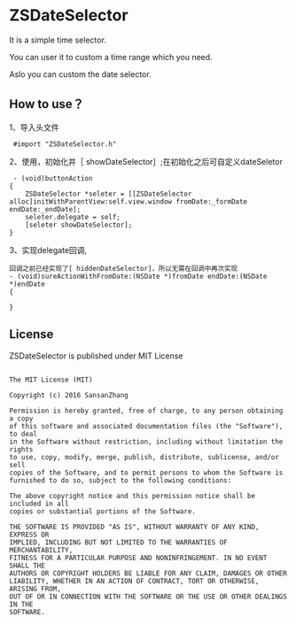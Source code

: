 # ZSDateSelector
It is a simple time selector.

You can user it to custom a time range which you need.

Aslo you can custom the date selector. 

## How to use？
1、导入头文件
   
 <pre><code> #import "ZSDateSelector.h" </code></pre>
 
2、使用，初始化并［ showDateSelector］;在初始化之后可自定义dateSeletor
<pre><code> - (void)buttonAction
{
    ZSDateSelector *seleter = [[ZSDateSelector alloc]initWithParentView:self.view.window fromDate:_formDate endDate:_endDate];
    seleter.delegate = self;
    [seleter showDateSelector];
}</code></pre>
 	
3、实现delegate回调,
<pre><code>回调之前已经实现了[ hiddenDateSelector]，所以无需在回调中再次实现
- (void)sureActionWithFromDate:(NSDate *)fromDate endDate:(NSDate *)endDate
{

}</code></pre>

## License
ZSDateSelector is published under MIT License
<pre><code>
The MIT License (MIT)

Copyright (c) 2016 SansanZhang

Permission is hereby granted, free of charge, to any person obtaining a copy
of this software and associated documentation files (the "Software"), to deal
in the Software without restriction, including without limitation the rights
to use, copy, modify, merge, publish, distribute, sublicense, and/or sell
copies of the Software, and to permit persons to whom the Software is
furnished to do so, subject to the following conditions:

The above copyright notice and this permission notice shall be included in all
copies or substantial portions of the Software.

THE SOFTWARE IS PROVIDED "AS IS", WITHOUT WARRANTY OF ANY KIND, EXPRESS OR
IMPLIED, INCLUDING BUT NOT LIMITED TO THE WARRANTIES OF MERCHANTABILITY,
FITNESS FOR A PARTICULAR PURPOSE AND NONINFRINGEMENT. IN NO EVENT SHALL THE
AUTHORS OR COPYRIGHT HOLDERS BE LIABLE FOR ANY CLAIM, DAMAGES OR OTHER
LIABILITY, WHETHER IN AN ACTION OF CONTRACT, TORT OR OTHERWISE, ARISING FROM,
OUT OF OR IN CONNECTION WITH THE SOFTWARE OR THE USE OR OTHER DEALINGS IN THE
SOFTWARE.</code></pre>